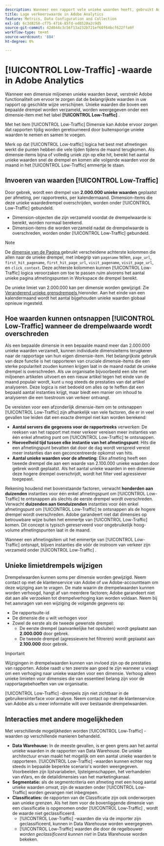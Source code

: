 ```yaml
---
description: Wanneer een rapport vele unieke waarden heeft, gebruikt Adobe het de afmetingspunt van het Laag-Verkeer om rapportprestaties te verbeteren.
title: Lage verkeerswaarde in Adobe Analytics
feature: Metrics, Data Configuration and Collection
exl-id: 6c3d8258-cf75-4716-85fd-ed8520a2c9d5
source-git-commit: 42d044c3c56f13a232b721ef60f64bcf622ffa9f
workflow-type: tm+mt
source-wordcount: '884'
ht-degree: 0%

---
```


# [!UICONTROL Low-Traffic] -waarde in Adobe Analytics

Wanneer een dimensie miljoenen unieke waarden bevat, verstrekt Adobe functionaliteit om ervoor te zorgen dat de belangrijkste waarden in uw rapport op geschikte wijze verschijnen. Unieke waarden die boven een bepaalde drempel worden verzameld, worden weergegeven onder een dimensie-item met het label **[!UICONTROL Low-Traffic]** .

Met het item [!UICONTROL Low-Traffic] Dimensie kan Adobe ervoor zorgen dat rapporten tijdig worden geretourneerd door buitensporige unieke waarden te nemen en samen te voegen.

Merk op dat [!UICONTROL Low-traffic] logica het best met afmetingen werkt die punten hebben die vele tijden tijdens de maand terugkomen. Als dimensie-items bijna of volledig uniek zijn op elke hit, bereikt het aantal unieke waarden snel de drempel en komen alle volgende waarden voor de maand in het [!UICONTROL Low-Traffic] emmertje te staan.

## Invoeren van waarden [!UICONTROL Low-Traffic]

Door gebrek, wordt een drempel van **2.000.000 unieke waarden** geplaatst per afmeting, per rapportreeks, per kalendermaand. Dimension-items die deze unieke waardedrempel overschrijden, worden onder [!UICONTROL Low-Traffic] gebundeld.

* Dimension-objecten die zijn verzameld voordat de drempelwaarde is bereikt, worden normaal berekend.
* Dimension-items die worden verzameld nadat de drempelwaarde is overschreden, worden onder [!UICONTROL Low-Traffic] gebundeld.

>[!NOTE]
>De [ dimensie van de Pagina ](../components/dimensions/page.md) gebruikt verscheidene achterste kolommen die allen naar de unieke drempel, met inbegrip van `pagename` tellen, `page_url`, `first_hit_pagename`, `first_hit_page_url`, `visit_pagename`, `visit_page_url`, en `click_context`. Deze achterste kolommen kunnen [!UICONTROL Low-Traffic] logica veroorzaken om toe te passen ruim alvorens het aantal unieke pagina afmetingspunten in Workspace de drempel bereikt.

De unieke limiet van 2.000.000 kan per dimensie worden gewijzigd. Zie [ Veranderend unieke grensdrempels ](#changing-unique-limit-thresholds) hieronder. Aan het einde van een kalendermaand wordt het aantal bijgehouden unieke waarden globaal opnieuw ingesteld.

## Hoe waarden kunnen ontsnappen [!UICONTROL Low-Traffic] wanneer de drempelwaarde wordt overschreden

Als een bepaalde dimensie in een bepaalde maand meer dan 2.000.000 unieke waarden verzamelt, kunnen individuele dimensieitems terugkeren naar de rapportage van hun eigen dimensie-item. Het belangrijkste gebruik van deze functie is het rapporteren van cruciale dimensie-items die een sterke populariteit zouden kunnen krijgen laat in de maand nadat de unieke drempel is overschreden. Als uw organisatie bijvoorbeeld een site met miljoenen artikelen uitvoert en een nieuw artikel tegen het einde van de maand populair wordt, kunt u nog steeds de prestaties van dat artikel analyseren. Deze logica is niet bedoeld om alles op te heffen dat een bepaald aantal instanties krijgt, maar biedt een manier om inhoud te analyseren die een toestroom van verkeer ontvangt.

De vereisten voor een afzonderlijk dimensie-item om te ontsnappen [!UICONTROL Low-Traffic] zijn afhankelijk van vele factoren, die er in veel gevallen toe leiden dat een exacte drempel niet kan worden berekend:

* **Aantal servers die gegevens voor de rapportreeks** verwerken: De reeksen van het rapport met meer verkeer vereisen meer instanties van één enkel afmeting punt om [!UICONTROL Low-Traffic] te ontsnappen.
* **Hoeveelheid tijd tussen elke instantie van het afmetingspunt**: Hits die een afmetingspunt bevatten dat door de dag wordt verspreid vereist meer instanties dan een geconcentreerde opkomst van hits.
* **Aantal unieke waarden voor de afmeting**: Elke afmeting heeft een tweede drempel die aan een waarde van 2.100.000 unieke waarden door gebrek wordt geplaatst. Als het aantal unieke waarden in een dimensie deze hogere drempel overschrijdt, wordt het filter veel agressiever toegepast.

Rekening houdend met bovenstaande factoren, verwacht **honderden aan duizenden** instanties voor één enkel afmetingspunt om [!UICONTROL Low-Traffic] te ontsnappen als slechts de eerste drempel wordt overschreden. Verwacht **duizenden aan tienduizenden** instanties voor één enkel afmetingspunt om [!UICONTROL Low-Traffic] te ontsnappen als de hogere drempel wordt overschreden. Adobe garandeert niet dat dimensies op betrouwbare wijze buiten het emmertje van [!UICONTROL Low-Traffic] komen. Dit concept is typisch gereserveerd voor ongebruikelijk hoog-volume afmetingspunten laat in de maand.

Wanneer een afmetingsitem uit het emmertje van [!UICONTROL Low-Traffic] ontsnapt, blijven instanties die vóór de instroom van verkeer zijn verzameld onder [!UICONTROL Low-Traffic] .

## Unieke limietdrempels wijzigen

Drempelwaarden kunnen soms per dimensie worden gewijzigd. Neem contact op met de klantenservice van Adobe of uw Adobe-accountteam om deze wijziging aan te vragen. De mate waarin de drempelwaarden kunnen worden verhoogd, hangt af van meerdere factoren; Adobe garandeert niet dat aan alle verzoeken tot drempelverhoging kan worden voldaan. Neem bij het aanvragen van een wijziging de volgende gegevens op:

* De rapportsuite-id
* De dimensie die u wilt verhogen voor
* Zowel de eerste als de tweede gewenste drempel:
   * De eerste drempel (aanvankelijke het opsluiten) wordt geplaatst aan **2.000.000** door gebrek.
   * De tweede drempel (agressievere het filtreren) wordt geplaatst aan **2.100.000** door gebrek.

>[!IMPORTANT]
>
>Wijzigingen in drempelwaarden kunnen van invloed zijn op de prestaties van rapporten. Adobe raadt u ten zeerste aan goed te zijn wanneer u vraagt om een verhoging naar unieke waarden voor een dimensie. Verhoog alleen unieke limieten voor dimensies die van essentieel belang zijn voor de rapportagebehoeften van uw organisatie.

[!UICONTROL Low-Traffic] -drempels zijn niet zichtbaar in de gebruikersinterface voor analyse. Neem contact op met de klantenservice van Adobe als u meer informatie wilt over bestaande drempelwaarden.

## Interacties met andere mogelijkheden

Met verschillende mogelijkheden worden [!UICONTROL Low-Traffic] -waarden op verschillende manieren behandeld.

* **Data Warehouse:** In de meeste gevallen, is er geen grens aan het aantal unieke waarden in de rapporten van Data Warehouse. De unieke architectuur ervan maakt het mogelijk om een aantal unieke waarden te rapporteren. [!UICONTROL Low-Traffic] -waarden kunnen echter nog steeds in bepaalde beperkte scenario&#39;s worden weergegeven. Voorbeelden zijn lijstvariabelen, lijsteigenschappen, het verhandelen van eVars, en de detaildimensies van het marketingkanaal.
* **Segmentatie:** als de segmentcriteria een afmeting met een hoog aantal unieke waarden omvat, zijn de waarden onder [!UICONTROL Low-Traffic] worden gevangen niet inbegrepen.
* **Classificaties:** de rapporten van de Classificatie zijn ook onderworpen aan unieke grenzen. Als het item voor de bovenliggende dimensie van een classificatie is opgenomen onder [!UICONTROL Low-Traffic] , wordt de waarde niet geclassificeerd.
   * [!UICONTROL Low-Traffic] -waarden die via de importer zijn geclassificeerd, kunnen in Data Warehouse worden weergegeven. <!-- AN-115871 -->
   * [!UICONTROL Low-Traffic] waarden die door de regelbouwer *worden geclassificeerd kunnen niet* in Data Warehouse worden bekeken. <!-- AN-122872 -->
